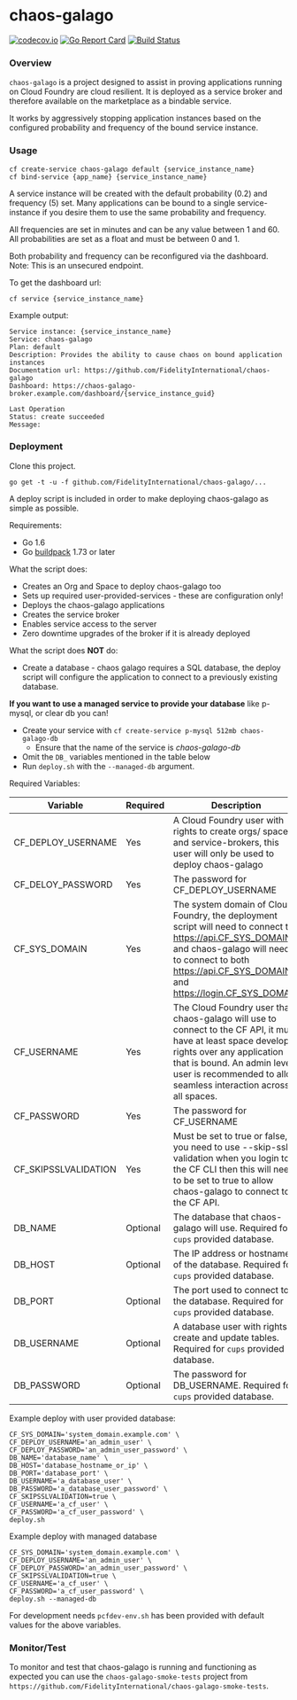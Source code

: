 # chaos-galago

[![codecov.io](https://codecov.io/github/FidelityInternational/chaos-galago/coverage.svg?branch=master)](https://codecov.io/github/FidelityInternational/chaos-galago?branch=master)
[![Go Report Card](https://goreportcard.com/badge/github.com/FidelityInternational/chaos-galago)](https://goreportcard.com/report/github.com/FidelityInternational/chaos-galago) [![Build Status](https://travis-ci.org/FidelityInternational/chaos-galago.svg?branch=master)](https://travis-ci.org/FidelityInternational/chaos-galago)

### Overview

`chaos-galago` is a project designed to assist in proving applications running on Cloud Foundry are cloud resilient. It is deployed as a service broker and therefore available on the marketplace as a bindable service.

It works by aggressively stopping application instances based on the configured probability and frequency of the bound service instance.

### Usage

```
cf create-service chaos-galago default {service_instance_name}
cf bind-service {app_name} {service_instance_name}
```

A service instance will be created with the default probability (0.2) and frequency (5) set.
Many applications can be bound to a single service-instance if you desire them to use the same probability and frequency.

All frequencies are set in minutes and can be any value between 1 and 60.
All probabilities are set as a float and must be between 0 and 1.

Both probability and frequency can be reconfigured via the dashboard. Note: This is an unsecured endpoint.

To get the dashboard url:

```
cf service {service_instance_name}
```

Example output:

```
Service instance: {service_instance_name}
Service: chaos-galago
Plan: default
Description: Provides the ability to cause chaos on bound application instances
Documentation url: https://github.com/FidelityInternational/chaos-galago
Dashboard: https://chaos-galago-broker.example.com/dashboard/{service_instance_guid}

Last Operation
Status: create succeeded
Message:
```

### Deployment

Clone this project.

```
go get -t -u -f github.com/FidelityInternational/chaos-galago/...
```

A deploy script is included in order to make deploying chaos-galago as simple as possible.

Requirements:
* Go 1.6
* Go [buildpack](https://github.com/cloudfoundry/go-buildpack/releases) 1.73 or later

What the script does:
* Creates an Org and Space to deploy chaos-galago too
* Sets up required user-provided-services - these are configuration only!
* Deploys the chaos-galago applications
* Creates the service broker
* Enables service access to the server
* Zero downtime upgrades of the broker if it is already deployed

What the script does **NOT** do:
* Create a database - chaos galago requires a SQL database, the deploy script will configure the application to connect to a previously existing database.

**If you want to use a managed service to provide your database** like p-mysql, or clear db you can!
* Create your service with `cf create-service p-mysql 512mb chaos-galago-db`
  * Ensure that the name of the service is *chaos-galago-db*
* Omit the `DB_` variables mentioned in the table below
* Run `deploy.sh` with the `--managed-db` argument.

Required Variables:

| Variable             | Required | Description                                                                                                                                                                                                                                      |
|----------------------|----------|--------------------------------------------------------------------------------------------------------------------------------------------------------------------------------------------------------------------------------------------------|
| CF_DEPLOY_USERNAME   | Yes      | A Cloud Foundry user with rights to create orgs/ spaces and service-brokers, this user will only be used to deploy chaos-galago                                                                                                                  |
| CF_DELOY_PASSWORD    | Yes      | The password for CF_DEPLOY_USERNAME                                                                                                                                                                                                              |
| CF_SYS_DOMAIN     | Yes      | The system domain of Cloud Foundry, the deployment script will need to connect to https://api.CF_SYS_DOMAIN and chaos-galago will need to connect to both https://api.CF_SYS_DOMAIN and https://login.CF_SYS_DOMAIN                                                                                                                                                                                                                                       |
| CF_USERNAME          | Yes      | The Cloud Foundry user that chaos-galago will use to connect to the CF API, it must have at least space developer rights over any application that is bound. An admin level user is recommended to allow seamless interaction across all spaces. |
| CF_PASSWORD          | Yes      | The password for CF_USERNAME                                                                                                                                                                                                                     |
| CF_SKIPSSLVALIDATION | Yes      | Must be set to true or false, if you need to use --skip-ssl-validation when you login to the CF CLI then this will need to be set to true to allow chaos-galago to connect to the CF API.                                                        |
| DB_NAME              | Optional      | The database that chaos-galago will use. Required for `cups` provided database.                                                                                                                                                                                                         |
| DB_HOST              | Optional      | The IP address or hostname of the database. Required for `cups` provided database.                                                                                                                                                                                                     |
| DB_PORT              | Optional      | The port used to connect to the database. Required for `cups` provided database.                                                                                                                                                                                                   |
| DB_USERNAME          | Optional      | A database user with rights to create and update tables. Required for `cups` provided database.                                                                                                                                                                                          |
| DB_PASSWORD          | Optional      | The password for DB_USERNAME. Required for `cups` provided database.

Example deploy with user provided database:

```
CF_SYS_DOMAIN='system_domain.example.com' \
CF_DEPLOY_USERNAME='an_admin_user' \
CF_DEPLOY_PASSWORD='an_admin_user_password' \
DB_NAME='database_name' \
DB_HOST='database_hostname_or_ip' \
DB_PORT='database_port' \
DB_USERNAME='a_database_user' \
DB_PASSWORD='a_database_user_password' \
CF_SKIPSSLVALIDATION=true \
CF_USERNAME='a_cf_user' \
CF_PASSWORD='a_cf_user_password' \
deploy.sh
```

Example deploy with managed database

```
CF_SYS_DOMAIN='system_domain.example.com' \
CF_DEPLOY_USERNAME='an_admin_user' \
CF_DEPLOY_PASSWORD='an_admin_user_password' \
CF_SKIPSSLVALIDATION=true \
CF_USERNAME='a_cf_user' \
CF_PASSWORD='a_cf_user_password' \
deploy.sh --managed-db
```

For development needs `pcfdev-env.sh` has been provided with default values for the above variables.

### Monitor/Test

To monitor and test that chaos-galago is running and functioning as expected you can use the `chaos-galago-smoke-tests` project from `https://github.com/FidelityInternational/chaos-galago-smoke-tests`.
